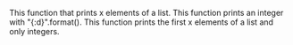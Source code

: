This function  that prints x elements of a list.
This function  prints an integer with "{:d}".format().
This function prints the first x elements of a list and only integers.
